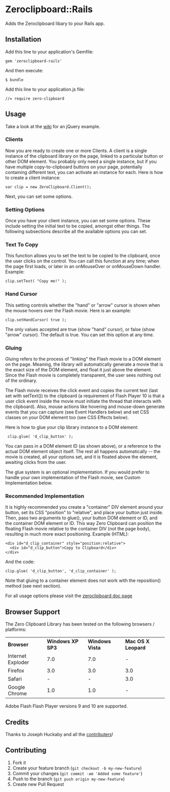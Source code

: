 # Zeroclipboard::Rails

Adds the Zeroclipboard libary to your Rails app.

## Installation

Add this line to your application's Gemfile:

    gem 'zeroclipboard-rails'

And then execute:

    $ bundle

Add this line to your application.js file:

    //= require zero-clipboard

## Usage

Take a look at the [wiki](https://github.com/HaNdTriX/zeroclipboard-rails/wiki/zeroclipboard-rails---jQuery-Examples) for an jQuery example.

### Clients

Now you are ready to create one or more Clients. A client is a single instance of the clipboard library on the page, linked to a particular button or other DOM element. You probably only need a single instance, but if you have multiple copy-to-clipboard buttons on your page, potentially containing different text, you can activate an instance for each. Here is how to create a client instance:

    var clip = new ZeroClipboard.Client();

Next, you can set some options.

### Setting Options

Once you have your client instance, you can set some options. These include setting the initial text to be copied, amongst other things. The following subsections describe all the available options you can set.

### Text To Copy

This function allows you to set the text to be copied to the clipboard, once the user clicks on the control. You can call this function at any time; when the page first loads, or later in an onMouseOver or onMouseDown handler. Example:

    clip.setText( "Copy me!" );

### Hand Cursor

This setting controls whether the "hand" or "arrow" cursor is shown when the mouse hovers over the Flash movie. Here is an example:

    clip.setHandCursor( true );

The only values accepted are true (show "hand" cursor), or false (show "arrow" cursor). The default is true. You can set this option at any time.

### Gluing

Gluing refers to the process of "linking" the Flash movie to a DOM element on the page. Meaning, the library will automatically generate a movie that is the exact size of the DOM element, and float it just above the element. Since the Flash movie is completely transparent, the user sees nothing out of the ordinary.

The Flash movie receives the click event and copies the current text (last set with setText()) to the clipboard (a requirement of Flash Player 10 is that a user click event inside the movie must initiate the thread that interacts with the clipboard). Also, mouse actions like hovering and mouse-down generate events that you can capture (see Event Handlers below) and set CSS classes on your DOM element too (see CSS Effects below).

Here is how to glue your clip library instance to a DOM element:

     clip.glue( 'd_clip_button' );

You can pass in a DOM element ID (as shown above), or a reference to the actual DOM element object itself. The rest all happens automatically -- the movie is created, all your options set, and it is floated above the element, awaiting clicks from the user.

The glue system is an optional implementation. If you would prefer to handle your own implementation of the Flash movie, see Custom Implementation below.

### Recommended Implementation

It is highly recommended you create a "container" DIV element around your button, set its CSS "position" to "relative", and place your button just inside. Then, pass two arguments to glue(), your button DOM element or ID, and the container DOM element or ID. This way Zero Clipboard can position the floating Flash movie relative to the container DIV (not the page body), resulting in much more exact positioning. Example (HTML):

    <div id="d_clip_container" style="position:relative">
      <div id="d_clip_button">Copy to Clipboard</div>
    </div>

And the code:

    clip.glue( 'd_clip_button', 'd_clip_container' );

Note that gluing to a container element does not work with the reposition() method (see next section).


For all usage options please visit the [zeroclipboard doc page](http://code.google.com/p/zeroclipboard/wiki/Instructions)

## Browser Support

The Zero Clipboard Library has been tested on the following browsers / platforms:

<table>
    <tr>
      <td> <strong>Browser</strong></td>
      <td> <strong>Windows XP SP3</strong></td>
      <td> <strong>Windows Vista</strong></td>
      <td> <strong>Mac OS X Leopard</strong></td>
    </tr> 
    <tr>
      <td> Internet Exploder </td>
      <td> 7.0 </td>
      <td> 7.0 </td>
      <td> - </td>
    </tr> <tr>
      <td> Firefox </td>
      <td> 3.0 </td>
      <td> 3.0 </td>
      <td> 3.0 </td>
    </tr> <tr>
      <td> Safari </td>
      <td> - </td>
      <td> - </td>
      <td> 3.0 </td>
    </tr> <tr>
      <td> Google Chrome </td>
      <td> 1.0 </td>
      <td> 1.0 </td>
      <td> - </td>
    </tr> 
</table>

Adobe Flash Flash Player versions 9 and 10 are supported.

## Credits

Thanks to Joseph Huckaby and all the [contributers](http://code.google.com/u/100866768200529838600/)!


## Contributing

1. Fork it
2. Create your feature branch (`git checkout -b my-new-feature`)
3. Commit your changes (`git commit -am 'Added some feature'`)
4. Push to the branch (`git push origin my-new-feature`)
5. Create new Pull Request
